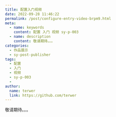 ```yaml
---
title: 配置入门视频
date: 2022-09-28 11:46:22
permalink: /post/configure-entry-video-brpm9.html
meta:
  - name: keywords
    content: 配置 入门 视频 sy-p-003 ‍
  - name: description
    content: 敬请期待。。。
categories:
  - 作品展示
  - sy-post-publisher
tags:
  - 配置
  - 入门
  - 视频
  - sy-p-003
  - ‍
author:
  name: terwer
  link: https://github.com/terwer
---
```



敬请期待。。。
